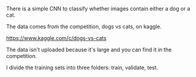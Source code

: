 There is a simple CNN to classify whether images contain either a dog or a cat.

The data comes from the competition, dogs vs cats, on kaggle. 

https://www.kaggle.com/c/dogs-vs-cats

The data isn't uploaded because it's large and you can find it in the competition.

I divide the training sets into three folders: train, validate, test.

